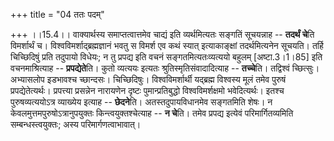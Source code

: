 +++
title = "04 ततः पदम्"

+++
।।15.4।। वाक्यार्थस्य समाप्तत्वात्तमेव चाद्यं इति व्यर्थमित्यतः सङ्गतिं
सूचयन्नाह -- **तदर्थं चे**ति विमर्शार्थं च। विश्वविमर्शाद्ब्रह्मज्ञानं
भवतु स विमर्श एव कथं स्यात् इत्याकाङ्क्षां तदर्थमित्यनेन सूचयति। तर्हि
चिच्छिदिषुं प्रति तदुपायो विधेयः; न तु प्रपद्य इति वचनं
सङ्गतमित्यतःव्यत्ययो बहुलम् \[अष्टा.3।1।85\] इति वचनमाश्रित्याह --
**प्रपद्येते**ति। कुतो व्यत्ययः इत्यतः श्रुतिस्मृतिसंवादादित्याह --
**तच्चे**ति। तद्विश्वं च्छित्सुः। अभ्यासलोप इडभावश्च च्छान्दसः।
चिच्छिदिषुः। विश्वविमर्शार्थी यद्ब्रह्म विश्वस्य मूलं तमेव पुरुषं
प्रपद्येतेत्यर्थः। प्रपत्त्या प्रसन्नेन नारायणेन दृष्टः
पुमान्प्रतिबुद्धो विश्वविमर्शक्षमो भवेदित्यर्थः। इतश्च पुरुषव्यत्ययोऽत्र
व्याख्येय इत्याह -- **छेदने**ति। अतस्तदुपायविधानमेव सङ्गतमिति शेषः। न
केवलमुत्तमपुरुषोऽत्रानुपयुक्तः किन्त्वयुक्तश्चेत्याह -- **न चे**ति। तमेव
प्रपद्य इत्येवं परिमार्गितव्यमिति सम्बन्धस्त्वयुक्तः; अस्य
परिमार्गणत्वाभावात्।

